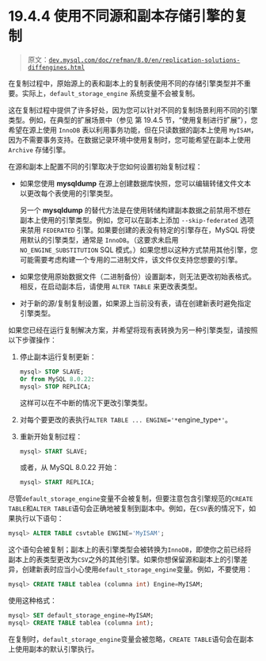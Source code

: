 # 19.4.4 使用不同源和副本存储引擎的复制

> 原文：[`dev.mysql.com/doc/refman/8.0/en/replication-solutions-diffengines.html`](https://dev.mysql.com/doc/refman/8.0/en/replication-solutions-diffengines.html)

在复制过程中，原始源上的表和副本上的复制表使用不同的存储引擎类型并不重要。实际上，`default_storage_engine` 系统变量不会被复制。

这在复制过程中提供了许多好处，因为您可以针对不同的复制场景利用不同的引擎类型。例如，在典型的扩展场景中（参见 第 19.4.5 节，“使用复制进行扩展”），您希望在源上使用 `InnoDB` 表以利用事务功能，但在只读数据的副本上使用 `MyISAM`，因为不需要事务支持。在数据记录环境中使用复制时，您可能希望在副本上使用 `Archive` 存储引擎。

在源和副本上配置不同的引擎取决于您如何设置初始复制过程：

+   如果您使用 **mysqldump** 在源上创建数据库快照，您可以编辑转储文件文本以更改每个表使用的引擎类型。

    另一个 **mysqldump** 的替代方法是在使用转储构建副本数据之前禁用不想在副本上使用的引擎类型。例如，您可以在副本上添加 `--skip-federated` 选项来禁用 `FEDERATED` 引擎。如果要创建的表没有特定的引擎存在，MySQL 将使用默认的引擎类型，通常是 `InnoDB`。（这要求未启用 `NO_ENGINE_SUBSTITUTION` SQL 模式。）如果您想以这种方式禁用其他引擎，您可能需要考虑构建一个专用的二进制文件，该文件仅支持您想要的引擎。

+   如果您使用原始数据文件（二进制备份）设置副本，则无法更改初始表格式。相反，在启动副本后，请使用 `ALTER TABLE` 来更改表类型。

+   对于新的源/复制复制设置，如果源上当前没有表，请在创建新表时避免指定引擎类型。

如果您已经在运行复制解决方案，并希望将现有表转换为另一种引擎类型，请按照以下步骤操作：

1.  停止副本运行复制更新：

    ```sql
    mysql> STOP SLAVE;
    Or from MySQL 8.0.22:
    mysql> STOP REPLICA;
    ```

    这样可以在不中断的情况下更改引擎类型。

1.  对每个要更改的表执行`ALTER TABLE ... ENGINE='*`engine_type`*'`。

1.  重新开始复制过程：

    ```sql
    mysql> START SLAVE;
    ```

    或者，从 MySQL 8.0.22 开始：

    ```sql
    mysql> START REPLICA;
    ```

尽管`default_storage_engine`变量不会被复制，但要注意包含引擎规范的`CREATE TABLE`和`ALTER TABLE`语句会正确地被复制到副本中。例如，在`CSV`表的情况下，如果执行以下语句：

```sql
mysql> ALTER TABLE csvtable ENGINE='MyISAM';
```

这个语句会被复制；副本上的表引擎类型会被转换为`InnoDB`，即使你之前已经将副本上的表类型更改为`CSV`之外的其他引擎。如果你想保留源和副本上的引擎差异，创建新表时应当小心使用`default_storage_engine`变量。例如，不要使用：

```sql
mysql> CREATE TABLE tablea (columna int) Engine=MyISAM;
```

使用这种格式：

```sql
mysql> SET default_storage_engine=MyISAM;
mysql> CREATE TABLE tablea (columna int);
```

在复制时，`default_storage_engine`变量会被忽略，`CREATE TABLE`语句会在副本上使用副本的默认引擎执行。
